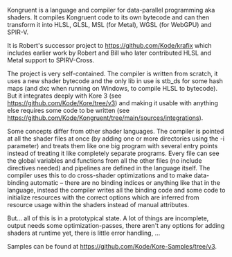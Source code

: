 Kongruent is a language and compiler for data-parallel programming aka shaders. It compiles Kongruent code to its own bytecode and can then transform it into HLSL, GLSL, MSL (for Metal), WGSL (for WebGPU) and SPIR-V.

It is Robert's successor project to https://github.com/Kode/krafix which includes earlier work by Robert and Bill who later contributed HLSL and Metal support to SPIRV-Cross.

The project is very self-contained. The compiler is written from scratch, it uses a new shader bytecode and the only lib in use is stb_ds for some hash maps (and dxc when running on Windows, to compile HLSL to bytecode).
But it integrates deeply with Kore 3 (see https://github.com/Kode/Kore/tree/v3) and making it usable with anything else requires some code to be written (see https://github.com/Kode/Kongruent/tree/main/sources/integrations).

Some concepts differ from other shader languages. The compiler is pointed at all the shader files at once (by adding one or more directories using the -i parameter) and treats them like one big program with several entry points instead of treating it like completely separate programs. Every file can see the global variables and functions from all the other files (no include directives needed) and pipelines are defined in the language itself. The compiler uses this to do cross-shader optimizations and to make data-binding automatic – there are no binding indices or anything like that in the language, instead the compiler writes all the binding code and some code to initialize resources with the correct options which are inferred from resource usage within the shaders instead of manual attributes.

But… all of this is in a prototypical state. A lot of things are incomplete, output needs some optimization-passes, there aren't any options for adding shaders at runtime yet, there is little error handling, …

Samples can be found at https://github.com/Kode/Kore-Samples/tree/v3.
